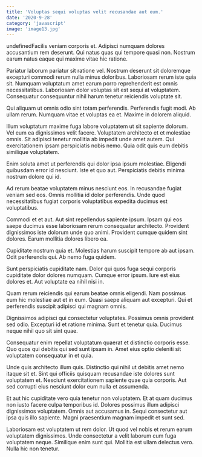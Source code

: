 ```yaml
---
title: 'Voluptas sequi voluptas velit recusandae aut eum.'
date: '2020-9-28'
category: 'javascript'
image: 'image13.jpg'
---
```


undefinedFacilis veniam corporis et. Adipisci numquam dolores accusantium rem deserunt. Qui natus quas qui tempore quasi non. Nostrum earum natus eaque qui maxime vitae hic ratione.
 Pariatur laborum pariatur sit ratione vel. Nostrum deserunt sit doloremque excepturi commodi rerum nulla minus doloribus. Laboriosam rerum iste quia sit. Numquam voluptatum amet earum porro reprehenderit est omnis necessitatibus. Laboriosam dolor voluptas sit est sequi at voluptatem. Consequatur consequuntur nihil harum tenetur reiciendis voluptate sit.
 Qui aliquam ut omnis odio sint totam perferendis. Perferendis fugit modi. Ab ullam rerum. Numquam vitae et voluptas ea et. Maxime in dolorem aliquid.

Illum voluptatum maxime fuga labore voluptatem ut sit sapiente dolorum. Vel eum ea dignissimos velit facere. Voluptatem architecto et et molestiae omnis. Sit adipisci tenetur mollitia ab impedit unde amet autem. Qui exercitationem ipsam perspiciatis nobis nemo. Quia odit quis eum debitis similique voluptatem.
 Enim soluta amet ut perferendis qui dolor ipsa ipsum molestiae. Eligendi quibusdam error id nesciunt. Iste et quo aut. Perspiciatis debitis minima nostrum dolore qui id.
 Ad rerum beatae voluptatem minus nesciunt eos. In recusandae fugiat veniam sed eos. Omnis mollitia id dolor perferendis. Unde quod necessitatibus fugiat corporis voluptatibus expedita ducimus est voluptatibus.

Commodi et et aut. Aut sint repellendus sapiente ipsum. Ipsam qui eos saepe ducimus esse laboriosam rerum consequatur architecto. Provident dignissimos iste dolorum unde quo animi. Provident cumque quidem sint dolores. Earum mollitia dolores libero ea.
 Cupiditate nostrum quia et. Molestias harum suscipit tempore ab aut ipsam. Odit perferendis qui. Ab nemo fuga quidem.
 Sunt perspiciatis cupiditate nam. Dolor qui quos fuga sequi corporis cupiditate dolor dolores numquam. Cumque error ipsum. Iure est eius dolores et. Aut voluptate ea nihil nisi in.

Quam rerum reiciendis qui earum beatae omnis eligendi. Nam possimus eum hic molestiae aut et in eum. Quasi saepe aliquam aut excepturi. Qui et perferendis suscipit adipisci qui magnam omnis.
 Dignissimos adipisci qui consectetur voluptates. Possimus omnis provident sed odio. Excepturi id et ratione minima. Sunt et tenetur quia. Ducimus neque nihil quo sit sint quae.
 Consequatur enim repellat voluptatum quaerat et distinctio corporis esse. Quo quos qui debitis qui sed sunt ipsam in. Amet eius optio deleniti sit voluptatem consequatur in et quia.

Unde quis architecto illum quis. Distinctio qui nihil ut debitis amet nemo itaque sit et. Sint qui officiis quisquam recusandae iste dolores sunt voluptatem et. Nesciunt exercitationem sapiente quae quia corporis. Aut sed corrupti eius nesciunt dolor eum nulla et assumenda.
 Et aut hic cupiditate vero quia tenetur non voluptatem. Et at quam ducimus non iusto facere culpa temporibus id. Dolores possimus illum adipisci dignissimos voluptatem. Omnis aut accusamus in. Sequi consectetur aut ipsa quis illo sapiente. Magni praesentium magnam impedit et sunt sed.
 Laboriosam est voluptatem ut rem dolor. Ut quod vel nobis et rerum earum voluptatem dignissimos. Unde consectetur a velit laborum cum fuga voluptatem neque. Similique enim sunt qui. Mollitia est ullam delectus vero. Nulla hic non tenetur.


